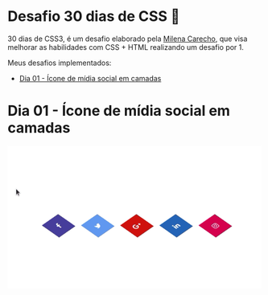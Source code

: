# Desafio 30 dias de CSS :rocket:
30 dias de CSS3, é um desafio elaborado pela [Milena Carecho](https://github.com/MilenaCarecho), que visa melhorar as habilidades com CSS + HTML realizando um desafio por 1.

Meus desafios implementados:

- [Dia 01 - Ícone de mídia social em camadas](#dia-01---ícone-de-mídia-social-em-camadas)


# Dia 01 - Ícone de mídia social em camadas

![Alt text](https://github.com/natanhermes/30dias-css/blob/master/Desafios/dia-01/dia01-gif.gif)
